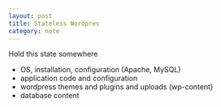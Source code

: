 ```yaml
---
layout: post
title: Stateless Wordpres
category: note
---
```


Hold this state somewhere
- OS, installation, configuration (Apache, MySQL)
- application code and configuration
- wordpress themes and plugins and uploads (wp-content)
- database content
